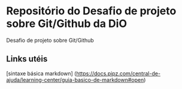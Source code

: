 # Repositório do Desafio de projeto sobre Git/Github da DiO
Desafio de projeto sobre Git/Github
## Links utéis
[sintaxe básica markdown] (https://docs.pipz.com/central-de-ajuda/learning-center/guia-basico-de-markdown#open)
